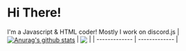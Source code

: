 # Hi There!
I'm a Javascript & HTML coder! Mostly I work on discord.js
| <a href="https://github.com/anuraghazra/github-readme-stats"><img align="center" src="https://github-readme-stats.vercel.app/api?username=kaftay&show_icons=true&include_all_commits=true&theme=buefy&hide_border=true" alt="Anurag's github stats" /></a> | <a href="https://github.com/anuraghazra/github-readme-stats"><img align="center" src="https://github-readme-stats.vercel.app/api/top-langs/?username=Kaftay&layout=compact&theme=buefy&hide_border=true" /></a> |
| ------------- | ------------- |

<br />
<br />
